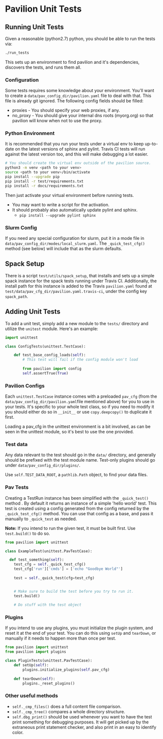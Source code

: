 # Pavilion Unit Tests

## Running Unit Tests
Given a reasonable (python2.7) python, you should be able to run the tests via:

```bash
./run_tests
```

This sets up an environment to find pavilion and it's dependencies, discovers the tests, and runs 
them all.

### Configuration
Some tests requires some knowledge about your environment. You'll want to create a 
`data/pav_config_dir/pavilion.yaml` file to deal with that. This file is already git ignored. 
The following config fields should be filled:
  
  - proxies - You should specify your web proxies, if any.
  - no\_proxy - You should give your internal dns roots (myorg.org) so that pavilion will know
                when not to use the proxy.

### Python Environment
It is recommended that you run your tests under a virtual env to keep up-to-date on the
latest versions of sphinx and pylint. Travis CI tests will run against the latest version
too, and this will make debugging a lot easier.

```bash
# You should create the virtual env outside of the pavilion source.
python3 -m venv <path to your venv>
source <path to your venv>/bin/activate
pip install --upgrade pip
pip install -r test/requirements.txt
pip install -r docs/requirements.txt
```

Then just activate your virtual environment before running tests.

 - You may want to write a script for the activation.
 - It should probably also automatically update pylint and sphinx.
   - `pip install --upgrade pylint sphinx`

### Slurm Config
If you need any special configuration for slurm, put it in a mode file in 
`data/pav_config_dir/modes/local_slurm.yaml`. The `_quick_test_cfg()` method 
(see below) will include that as the slurm defaults.

## Spack Setup
There is a script `test/utils/spack_setup`, that installs and sets up a simple spack instance for 
the spack tests running under Travis CI. Additionally, the install path for this instance is added 
to the Travis `pavilion.yaml` found at `test/data/pav_cfg_dir/pavilion.yaml.travis-ci`, under the 
config key `spack_path`.

## Adding Unit Tests
To add a unit test, simply add a new module to the `tests/` directory and utilize the `unitest` 
module. Here's an example:

```python
import unittest

class ConfigTests(unittest.TestCase):

    def test_base_config_loads(self):
        # This test will fail if the config module won't load
    
        from pavilion import config
        self.assertTrue(True) 
```

### Pavilion Configs
Each `unittest.TestCase` instance comes with a preloaded `pav_cfg` (from the 
`data/pav_config_dir/pavilion.yaml`file mentioned above) for you to
use in your tests. It's specific to your whole test class, so if you need to 
modify it you should either do so in `__init__` or use `copy.deepcopy()` to 
duplicate it first.
 
Loading a pav_cfg in the unittest environment is a bit involved, as can be 
seen in the unittest module, so it's best to use the one provided.
 
### Test data
Any data relevant to the test should go in the `data/` directory, and 
generally should be prefixed with the test module name. Test-only plugins 
should go under `data/pav_config_dir/plugins/`.

Use `self.TEST_DATA_ROOT`, a `pathlib.Path` object, to find your data files.

### Pav Tests
Creating a TestRun instance has been simplified with the `_quick_test()` method
. By default it returns an instance of a simple 'hello world' test. This test
is created using a config generated from the config returned by the 
`_quick_test_cfg()` method. You can use that config as a base, and pass it 
manually to `_quick_test` as needed.


__Note:__ If you intend to run the given test, it must be built first. Use
`test.build()` to do so.

```python
from pavilion import unittest

class ExampleTest(unittest.PavTestCase):

  def test_something(self):
    test_cfg = self._quick_test_cfg()
    test_cfg['run']['cmds'] = ['echo "Goodbye World"']
    
    test = self._quick_test(cfg=test_cfg)
    

    # Make sure to build the test before you try to run it.
    test.build()
    
    # Do stuff with the test object
```

### Plugins
If you intend to use any plugins, you must initialize the plugin system, and
reset it at the end of your test. You can do this using `setUp` and `tearDown`, 
or manually if it needs to happen more than once per test.

```python
from pavilion import unittest
from pavilion import plugins

class PluginTests(unittest.PavTestCase):
    def setUp(self):
        plugins.initialize_plugins(self.pav_cfg) 
       
    def tearDown(self):
        plugins._reset_plugins()
```

### Other useful methods
 - `self._cmp_files()` does a full content file comparison.
 - `self._cmp_tree()` compares a whole directory structure.
 - `self.dbg_print()` should be used whenever you want to have the test print
  something for debugging purposes. It will get picked up by the extraneous
  print statement checker, and also print in an easy to identify color.
